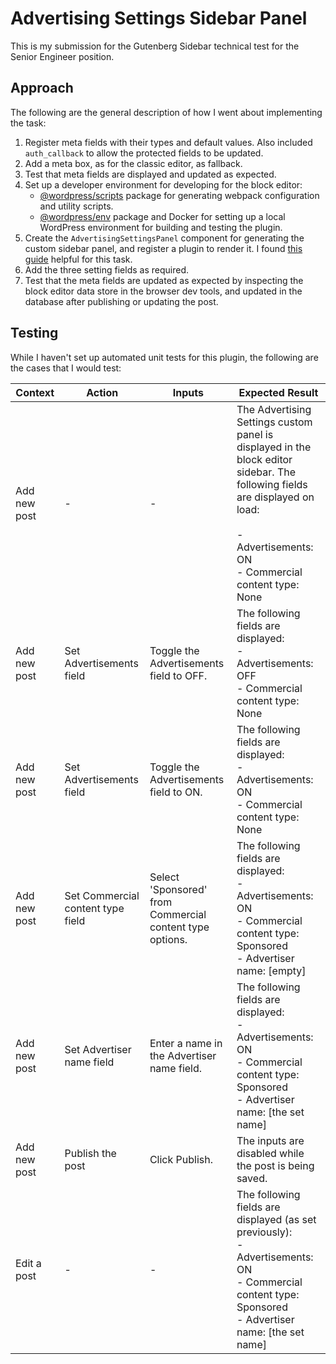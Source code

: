 # Advertising Settings Sidebar Panel

This is my submission for the Gutenberg Sidebar technical test for the Senior Engineer position.

## Approach

The following are the general description of how I went about implementing the task:

1. Register meta fields with their types and default values. Also included `auth_callback` to allow the protected fields to be updated.
2. Add a meta box, as for the classic editor, as fallback.
3. Test that meta fields are displayed and updated as expected.
4. Set up a developer environment for developing for the block editor:
    - [@wordpress/scripts](https://developer.wordpress.org/block-editor/reference-guides/packages/packages-scripts/) package for generating webpack configuration and utility scripts.
    - [@wordpress/env](https://developer.wordpress.org/block-editor/reference-guides/packages/packages-env/) package and Docker for setting up a local WordPress environment for building and testing the plugin.
5. Create the `AdvertisingSettingsPanel` component for generating the custom sidebar panel, and register a plugin to render it. I found [this guide](https://awhitepixel.com/blog/how-to-add-post-meta-fields-to-gutenberg-document-sidebar/) helpful for this task.
6. Add the three setting fields as required.
7. Test that the meta fields are updated as expected by inspecting the block editor data store in the browser dev tools, and updated in the database after publishing or updating the post.

## Testing

While I haven't set up automated unit tests for this plugin, the following are the cases that I would test:

| Context      | Action                            | Inputs                                                   | Expected Result                                                                                                                                                                               |
| ------------ | --------------------------------- | -------------------------------------------------------- | --------------------------------------------------------------------------------------------------------------------------------------------------------------------------------------------- |
| Add new post | -                                 | -                                                        | The Advertising Settings custom panel is displayed in the block editor sidebar. The following fields are displayed on load: <br><br> - Advertisements: ON<br> - Commercial content type: None |
| Add new post | Set Advertisements field          | Toggle the Advertisements field to OFF.                  | The following fields are displayed:<br> - Advertisements: OFF<br> - Commercial content type: None                                                                                             |
| Add new post | Set Advertisements field          | Toggle the Advertisements field to ON.                   | The following fields are displayed:<br> - Advertisements: ON<br> - Commercial content type: None                                                                                              |
| Add new post | Set Commercial content type field | Select 'Sponsored' from Commercial content type options. | The following fields are displayed:<br> - Advertisements: ON<br> - Commercial content type: Sponsored<br> - Advertiser name: [empty]                                                          |
| Add new post | Set Advertiser name field         | Enter a name in the Advertiser name field.               | The following fields are displayed:<br> - Advertisements: ON<br> - Commercial content type: Sponsored<br> - Advertiser name: [the set name]                                                   |
| Add new post | Publish the post                  | Click Publish.                                           | The inputs are disabled while the post is being saved.                                                                                                                                        |
| Edit a post  | -                                 | -                                                        | The following fields are displayed (as set previously):<br> - Advertisements: ON<br> - Commercial content type: Sponsored<br> - Advertiser name: [the set name]                               |
